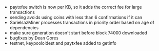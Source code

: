 * paytxfee switch is now per KB, so it adds the correct fee for large transactions
* sending avoids using coins with less than 6 confirmations if it can
* SarielsazMiner processes transactions in priority order based on age of dependencies
* make sure generation doesn't start before block 74000 downloaded
* bugfixes by Dean Gores
* testnet, keypoololdest and paytxfee added to getinfo
